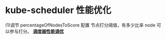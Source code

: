 
# kube-scheduler 性能优化

(1)调节 percentageOfNodesToScore 配置
节点打分阈值，有多少比率 node 可以参与打分。
**[调度器性能调优](https://kubernetes.io/zh-cn/docs/concepts/scheduling-eviction/scheduler-perf-tuning/)**

